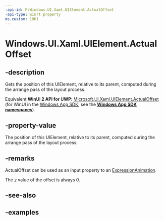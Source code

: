 ```yaml
---
-api-id: P:Windows.UI.Xaml.UIElement.ActualOffset
-api-type: winrt property
ms.custom: 19H1
---
```


<!-- Property syntax.
public Vector3 ActualOffset { get; }
-->

# Windows.UI.Xaml.UIElement.ActualOffset

## -description

Gets the position of this UIElement, relative to its parent, computed during the arrange pass of the layout process.

Equivalent **WinUI 2 API for UWP**: [Microsoft.UI.Xaml.UIElement.ActualOffset](/windows/winui/api/microsoft.ui.xaml.uielement.actualoffset) (for WinUI in the [Windows App SDK](/windows/apps/windows-app-sdk/), see the **[Windows App SDK namespaces](/windows/windows-app-sdk/api/winrt/)**).

## -property-value

The position of this UIElement, relative to its parent, computed during the arrange pass of the layout process.

## -remarks

ActualOffset can be used as an input property to an [ExpressionAnimation](../windows.ui.composition/expressionanimation.md).

The _z_ value of the offset is always 0.

## -see-also

## -examples


